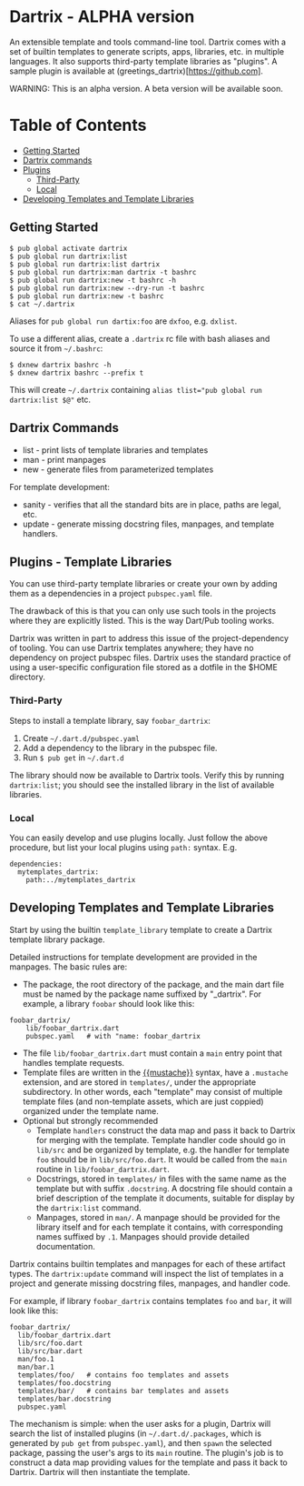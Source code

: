 # Dartrix - ALPHA version

An extensible template and tools command-line tool.  Dartrix comes
with a set of builtin templates to generate scripts, apps, libraries,
etc. in multiple languages. It also supports third-party template
libraries as "plugins".  A sample plugin is available at
(greetings_dartrix)[https://github.com].

WARNING: This is an alpha version. A beta version will be available soon.

# Table of Contents
* [Getting Started](#getting_started)
* [Dartrix commands](#commands)
* [Plugins](#plugins)
    * [Third-Party](#third_party)
    * [Local](#local)
* [Developing Templates and Template Libraries](#dev)

## Getting Started <a name="getting_started"></a>

```
$ pub global activate dartrix
$ pub global run dartrix:list
$ pub global run dartrix:list dartrix
$ pub global run dartrix:man dartrix -t bashrc
$ pub global run dartrix:new -t bashrc -h
$ pub global run dartrix:new --dry-run -t bashrc
$ pub global run dartrix:new -t bashrc
$ cat ~/.dartrix
```

Aliases for `pub global run dartix:foo` are `dxfoo`, e.g. `dxlist`.

To use a different alias, create a `.dartrix` rc file with bash
aliases and source it from `~/.bashrc`:

```
$ dxnew dartrix bashrc -h
$ dxnew dartrix bashrc --prefix t
```

This will create `~/.dartrix` containing `alias tlist="pub global run
dartrix:list $@"` etc.

## Dartrix Commands <a name="commands"></a>

* list - print lists of template libraries and templates
* man - print manpages
* new - generate files from parameterized templates

For template development:

* sanity - verifies that all the standard bits are in place, paths are legal, etc.
* update - generate missing docstring files, manpages, and template handlers.

## Plugins - Template Libraries <a name="plugins"></a>

You can use third-party template libraries or create your own by
adding them as a dependencies in a project `pubspec.yaml` file.

The drawback of this is that you can only use such tools in the
projects where they are explicitly listed. This is the way Dart/Pub
tooling works.

Dartrix was written in part to address this issue of the
project-dependency of tooling. You can use Dartrix templates anywhere;
they have no dependency on project pubspec files. Dartrix uses the
standard practice of using a user-specific configuration file stored
as a dotfile in the $HOME directory.

### Third-Party  <a name="third_party"></a>

Steps to install a template library, say `foobar_dartrix`:

1. Create `~/.dart.d/pubspec.yaml`
2. Add a dependency to the library in the pubspec file.
3. Run `$ pub get` in `~/.dart.d`

The library should now be available to Dartrix tools.  Verify this by
running `dartrix:list`; you should see the installed library in the
list of available libraries.

### Local  <a name="local"></a>


You can easily develop and use plugins locally. Just follow the above
procedure, but list your local plugins using `path:` syntax. E.g.

```
dependencies:
  mytemplates_dartrix:
    path:../mytemplates_dartrix
```

## Developing Templates and Template Libraries <a name="dev"></a>

Start by using the builtin `template_library` template to create a
Dartrix template library package.

Detailed instructions for template development are provided in the
manpages.  The basic rules are:

* The package, the root directory of the package, and the main dart
file must be named by the package name suffixed by "_dartrix".  For
example, a library `foobar` should look like this:

```
foobar_dartrix/
    lib/foobar_dartrix.dart
    pubspec.yaml   # with "name: foobar_dartrix
```

* The file `lib/foobar_dartrix.dart` must contain a `main` entry point
  that handles template requests.
* Template files are written in the
  [{{mustache}}](https://mustache.github.io/) syntax, have a `.mustache`
  extension, and are stored in `templates/`, under the appropriate
  <template-name> subdirectory. In other words, each "template" may
  consist of multiple template files (and non-template assets, which
  are just coppied) organized under the template name.
* Optional but strongly recommended
  * Template `handlers` construct the data map and pass it back to
    Dartrix for merging with the template. Template handler code
    should go in `lib/src` and be organized by template, e.g. the
    handler for template `foo` should be in `lib/src/foo.dart`.  It
    would be called from the `main` routine in
    `lib/foobar_dartrix.dart`.
  * Docstrings, stored in `templates/` in files with the same name
    as the template but with suffix `.docstring`. A docstring file
    should contain a brief description of the template it documents,
    suitable for display by the `dartrix:list` command.
  * Manpages, stored in `man/`.  A manpage should be provided for
    the library itself and for each template it contains, with
    corresponding names suffixed by `.1`.  Manpages should provide
    detailed documentation.

Dartrix contains builtin templates and manpages for each of these
artifact types.  The `dartrix:update` command will inspect the list of
templates in a project and generate missing docstring files, manpages,
and handler code.

For example, if library `foobar_dartrix` contains templates `foo` and
`bar`, it will look like this:

```
foobar_dartrix/
  lib/foobar_dartrix.dart
  lib/src/foo.dart
  lib/src/bar.dart
  man/foo.1
  man/bar.1
  templates/foo/   # contains foo templates and assets
  templates/foo.docstring
  templates/bar/   # contains bar templates and assets
  templates/bar.docstring
  pubspec.yaml
```

The mechanism is simple: when the user asks for a plugin, Dartrix will
search the list of installed plugins (in `~/.dart.d/.packages`, which
is generated by `pub get` from `pubspec.yaml`), and then `spawn` the
selected package, passing the user's args to its `main` routine.  The
plugin's job is to construct a data map providing values for the
template and pass it back to Dartrix. Dartrix will then instantiate
the template.


